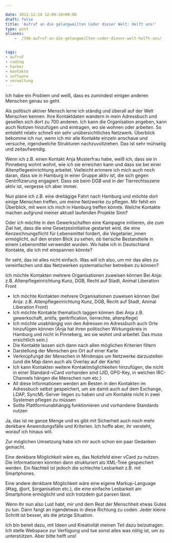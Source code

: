 ```yaml
---

date: 2011-12-14 12:09:18+00:00
draft: false
title: 'Aufruf an die gelangweilten Coder dieser Welt: Helft uns!'
type: post
aliases:
    -  /398-aufruf-an-die-gelangweilten-coder-dieser-welt-helft-uns/


tags:
- aufruf
- coding
- hacker
- kontakte
- software
- verwaltung
---
```


Ich habe ein Problem und weiß, dass es zumindest einigen anderen Menschen genau so geht.

Als politisch aktiver Mensch lerne ich ständig und überall auf der Welt Menschen kennen. Ihre Kontaktdaten wandern in mein Adressbuch und gesellen sich dort zu 700 anderen. Ich kann die Organisation angeben, kann auch Notizen hinzufügen und eintragen, wo sie wohnen oder arbeiten. So entsteht relativ schnell ein sehr unübersichtliches Netzwerk. Überblick bekomme ich nur, wenn ich mir alle Kontakte einzeln anschaue und versuche, irgendwelche Strukturen nachzuvollziehen. Das ist sehr mühselig und zeitaufwendig.

Wenn ich z.B. einen Kontakt Anja Musterfrau habe, weiß ich, dass sie in Pinneberg wohnt wohnt, wie ich sie erreichen kann und dass sie bei einer Altenpflegeeinrichtung arbeitet. Vielleicht erinnere ich mich auch noch daran, dass sie in Hamburg in einer Gruppe aktiv ist, die sich gegen Gentrifizierung engagiert. Dass sie beim DGB und in der Tierrechtsszene aktiv ist, vergesse ich aber immer.

Nun plane ich z.B. eine dreitägige Fahrt nach Hamburg und möchte dort einige Menschen treffen, um meine Netzwerke zu pflegen. Mir fehlt ein Überblick, mit wem ich mich in Hamburg treffen könnte. Welche Kontakte machen aufgrund meiner aktuell laufenden Projekte Sinn?

Oder ich möchte in den Gewerkschaften eine Kampagne initiieren, die zum Ziel hat, dass die eine Gesetzesinitiative gestartet wird, die eine Kenzeichnungsflicht für Lebensmittel fordert, die Vegetarier_innen ermöglicht, auf den ersten Blick zu sehen, ob tierische Bestandteile in einem Lebensmittel verwendet wurden. Wo habe ich in Deutschland Kontakte, die ich mit einspannen könnte?

Ihr seht, das ist alles nicht einfach. Was will ich also, um mir das alles zu vereinfachen und das Netzwerken systematischer betreiben zu können?

Ich möchte Kontakten mehrere Organisationen zuweisen können
Bei Anja: z.B. Altenpflegeinrichtung Kunz, DGB, Recht auf Stadt, Animal Liberation Front

 * Ich möchte Kontakten mehrere Organisationen zuweisen können (bei Anja: z.B. Altenpflegeinrichtung Kunz, DGB, Recht auf Stadt, Animal Liberation Front)
 * Ich möchte Kontakte thematisch taggen können (bei Anja z.B. gewerkschaft, antifa, gentrification, tierrechte, altenpflege)
 * Ich möchte unabhängig von den Adressen im Adressbuch auch Orte hinzufügen können (Anja hat ihren politischen Wirkungskreis in Hamburg und nicht in Pinneberg, wo sie wohnt und arbeitet. Das muss ersichtlich sein.)
 * Die Kontakte lassen sich dann nach allen möglichen Kriterien filtern
 * Darstellung der Menschen pro Ort auf einer Karte
 * Verknüpfungd der Menschen in Mindmaps um Netzwerke darzustellen (und die Map dann auch als Overlay auf der Karte)
 * Ich kann Kontakten weitere Kontaktmöglichkeiten hinzufügen, die nicht in einer Standard-vCard vorhanden sind (JID, GPG-Key, in welchen IRC-Channels hängen die Menschen rum etc.)
 * All diese Informationen werden am Besten in den Kontakten im Adressbuch selbst gespeichert, um sie damit auch auf dem Exchange, LDAP, SyncML-Server liegen zu haben und um Kontakte nicht in zwei Systemen pflegen zu müssen
 * Sollte Plattformunabhängig funktionieren und vorhandene Standards nutzen

Ja, das ist ne ganze Menge und es gibt mit Sicherheit auch noch mehr denkbare Anwendungsfälle und Kriterien. Ich hoffe aber, ihr versteht, worauf ich hinaus will.

Zur möglichen Umsetzung habe ich mir auch schon ein paar Gedanken gemacht.

Eine denkbare Möglichkeit wäre es, das Notizfeld einer vCard zu nutzen. Die Informationen könnten dann strukturiert als XML-Tree gespeichert werden. Ein Nachteil ist jedoch die schlechte Lesbarkeit z.B. mit Smartphones.

Eine andere denkbare Möglichkeit wäre eine eigene Markup-Language (#tag, @ort, §organisation etc.), die eine einfache Lesbarkeit am Smartphone ermöglicht und sich trotzdem gut parsen lässt.

Wenn Ihr nun also Lust habt, mir und dem Rest der Menschheit etwas Gutes zu tun. Dann fangt an irgendetwas in diese Richtung zu coden. Jeder kleine Schritt ist besser, als die jetzige Situation.

Ich bin bereit dazu, mit Ideen und Kreativität meinen Teil dazu beizutragen. Ich stelle Webspace zur Verfügung und tue sonst alles was nötig ist, um zu unterstützen. Aber bitte helft uns!

